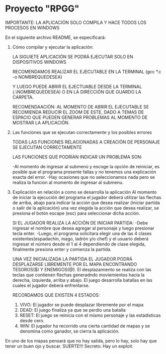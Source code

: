# Proyecto "RPGG"
IMPORTANTE: LA APLICACIÓN SOLO COMPILA Y HACE TODOS LOS PROCESOS EN WINDOWS

En el siguiente archivo README, se especificará: 

1. Cómo compilar y ejecutar la aplicación:
   
   LA SIGUIETE APLICACIÓN SE PODRÁ EJECUTAR SOLO EN DISPOSITIVOS WINDOWS

   RECOMENDAMOS REALIZAR EL EJECUTABLE EN LA TERMINAL (gcc *.c -o NOMBREQUEDESEA)

   Y LUEGO PUEDE ABRIR EL EJECTUABLE DESDE LA TERMINAL (.\\NOMBREQUEDESEA) O EN LA DIRECCIÓN QUE GUARDO LA CARPETA. 

   RECOMENDAACIÓN: AL MOMENTO DE ABRIR EL EJECUTABLE SE RECOMIENDA REDUCIR EL ZOOM DE ESTE, DADO A TEMAS DE ESPACIO QUE PUEDEN GENERAR PROBLEMAS AL MOMENTO DE MOSTRAR LA APLICACIÓN.

   
2. Las funciones que se ejecutan correctamente y los posibles errores
 
   TODAS LAS FUNCIONES RELACIONADAS A CREACIÓN DE PERSONAJE SE EJECUTAN CORRECTAMENTE
   
   LAS FUNCIONES QUE PODRÍAN INDICAR UN PROBLEMA SON:
   
   -Al momento de ingresar al submenú y escoge la opción de reiniciar, es posible que el programa presente fallas y no tenemos una explicación exacta del error.
   -Hay ocasiones que no seleccionamos nada pero se realiza la funcion al momento de ingresar al submenu.
   
3. Explicación en relación a como se desarrolla la aplicación
   Al momento de iniciar la ejecución del programa el jugador deberá utilizar las flechas de arriba, abajo para indicar la acción que desea realizar (iniciar partida o salir de la         aplicación) una vez elegida la acción que desea realizar, se presiona el botón escape (esc) para seleccionar dicha acción.

   SI EL JUGADOR REALIZA LA ACCIÓN DE INICIAR PARTIDA:
   -Debe ingresar el nombre que desea agregar al personaje y luego presionar tecla enter.
   -Luego, el programa solicitara elegir una de las 4 clases existentes(espadachín, mago, ladrón y/o chef) y el usuario deberá ingresar el número desde el 1 al 4 dependiendo de clase       elegida, finalmente presiona enter y comienza la partida.


   UNA VEZ INICIALIZADA LA PARTIDA EL JUGADOR PODRÁ DESPLAZARSE LIBREMENTE POR EL MAPA ENCONTRANDO TESOROS($) Y ENEMIGOS(@). El desplazamiento se realiza con las teclas que contienen flechas generadndo moviemientos hacía la derecha, izquierda, arriba y abajo.
   El juego desarrolla batallas en las cuales el jugador deberá enfrentarse.


   RECORDAMOS QUE EXISTEN 4 ESTADOS:
   
   1. VIVO: El jugador se puede desplazar libremente por el mapa
   2. DEAD: El juego finaliza ya que se perdio una batalla
   3. RESET: El juego se reinicia con el mismo personaje y las estádisticas desde cero.
   4. WIN: El jugador ha recorrido una cierta cantidad de mapas y se denomina como ganador, se cierra la aplicación. 
   
  
   
   
   

En uno de los mapas pensará que no hay salida, pero lo hay, solo hay que tener un buen ojo y buscar. SUERTE!!!
Secreto: Hay un exploit.
